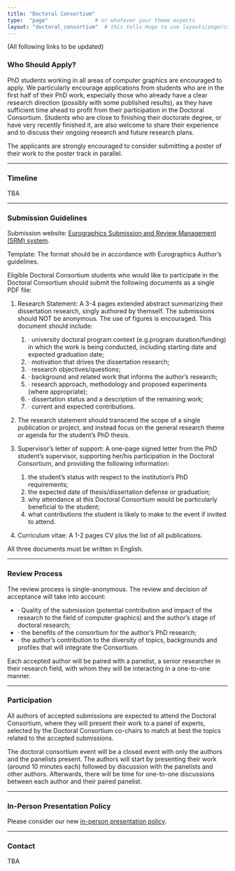 ```yaml
---
title: "Doctoral Consortium"
type:  "page"               # or whatever your theme expects
layout: "doctoral_consortium"  # this tells Hugo to use layouts/page/call_for_full_papers.html
---
```


(All following links to be updated)

### Who Should Apply?

PhD students working in all areas of computer graphics are encouraged to apply. We particularly encourage applications from students who are in the first half of their PhD work, especially those who already have a clear research direction (possibly with some published results), as they have sufficient time ahead to profit from their participation in the Doctoral Consortium. Students who are close to finishing their doctorate degree, or have very recently finished it, are also welcome to share their experience and to discuss their ongoing research and future research plans.

The applicants are strongly encouraged to consider submitting a poster of their work to the poster track in parallel. 

---

### Timeline

TBA

---

### Submission Guidelines

Submission website: [Eurographics Submission and Review Management (SRM) system](https://srmv2.eg.org/COMFy/Conference/EG_2025DC).

Template: The format should be in accordance with Eurographics Author’s guidelines.

Eligible Doctoral Consortium students who would like to participate in the Doctoral Consortium should submit the following documents as a single PDF file:

1. Research Statement: A 3-4 pages extended abstract summarizing their dissertation research, singly authored by themself. The submissions should NOT be anonymous. The use of figures is encouraged. This document should include:

    1. · university doctoral program context (e.g.program duration/funding) in which the work is being conducted, including starting date and expected graduation date;
    2. · motivation that drives the dissertation research;
    3. · research objectives/questions;
    4. · background and related work that informs the author’s research;
    5. · research approach, methodology and proposed experiments (where appropriate);
    6. · dissertation status and a description of the remaining work;
    7. · current and expected contributions.
    
2. The research statement should transcend the scope of a single publication or project, and instead focus on the general research theme or agenda for the student’s PhD thesis.
    
3. Supervisor’s letter of support: A one-page signed letter from the PhD student’s supervisor, supporting her/his participation in the Doctoral Consortium, and providing the following information:
    1. the student’s status with respect to the institution’s PhD requirements;
    1. the expected date of thesis/dissertation defense or graduation;
    2. why attendance at this Doctoral Consortium would be particularly beneficial to the student;
    3. what contributions the student is likely to make to the event if invited to attend.
    
4. Curriculum vitae: A 1-2 pages CV plus the list of all publications.

All three documents must be written in English. 

---

### Review Process

The review process is single-anonymous. The review and decision of acceptance will take into account:

- · Quality of the submission (potential contribution and impact of the research to the field of computer graphics) and the author’s stage of doctoral research;
- · the benefits of the consortium for the author’s PhD research;
- · the author’s contribution to the diversity of topics, backgrounds and profiles that will integrate the Consortium.

Each accepted author will be paired with a panelist, a senior researcher in their research field, with whom they will be interacting in a one-to-one manner. 

---

### Participation

All authors of accepted submissions are expected to attend the Doctoral Consortium, where they will present their work to a panel of experts, selected by the Doctoral Consortium co-chairs to match at best the topics related to the accepted submissions.

The doctoral consortium event will be a closed event with only the authors and the panelists present. The authors will start by presenting their work (around 10 minutes each) followed by discussion with the panelists and other authors. Afterwards, there will be time for one-to-one discussions between each author and their paired panelist.

---

### In-Person Presentation Policy

Please consider our new [in-person presentation policy](https://eg25.cs.ucl.ac.uk/main/presentation-policy.html).

---

### Contact

TBA
